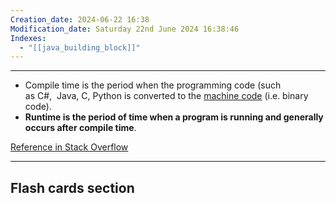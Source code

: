```yaml
---
Creation_date: 2024-06-22 16:38
Modification_date: Saturday 22nd June 2024 16:38:46
Indexes:
  - "[[java_building_block]]"
---
```


----

- Compile time is the period when the programming code (such as C#,  Java, C, Python is converted to the [machine code](https://www.baeldung.com/cs/how-compilers-work) (i.e. binary code). 
- **Runtime is the period of time when a program is running and generally occurs after compile time**.

[Reference in Stack Overflow](https://stackoverflow.com/questions/846103/runtime-vs-compile-time)
















---
## Flash cards section
